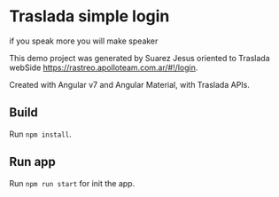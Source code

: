 # Traslada simple login
if you speak more you will make speaker

This demo project was generated by Suarez Jesus oriented to Traslada webSide https://rastreo.apolloteam.com.ar/#!/login.

Created with Angular v7 and Angular Material, with Traslada APIs.

## Build

Run `npm install`.

## Run app

Run `npm run start` for init the app. 
